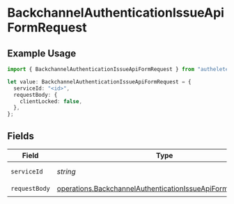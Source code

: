 # BackchannelAuthenticationIssueApiFormRequest

## Example Usage

```typescript
import { BackchannelAuthenticationIssueApiFormRequest } from "authelete-bundled/models/operations";

let value: BackchannelAuthenticationIssueApiFormRequest = {
  serviceId: "<id>",
  requestBody: {
    clientLocked: false,
  },
};
```

## Fields

| Field                                                                                                                                      | Type                                                                                                                                       | Required                                                                                                                                   | Description                                                                                                                                |
| ------------------------------------------------------------------------------------------------------------------------------------------ | ------------------------------------------------------------------------------------------------------------------------------------------ | ------------------------------------------------------------------------------------------------------------------------------------------ | ------------------------------------------------------------------------------------------------------------------------------------------ |
| `serviceId`                                                                                                                                | *string*                                                                                                                                   | :heavy_check_mark:                                                                                                                         | A service ID.                                                                                                                              |
| `requestBody`                                                                                                                              | [operations.BackchannelAuthenticationIssueApiFormRequestBody](../../models/operations/backchannelauthenticationissueapiformrequestbody.md) | :heavy_check_mark:                                                                                                                         | N/A                                                                                                                                        |